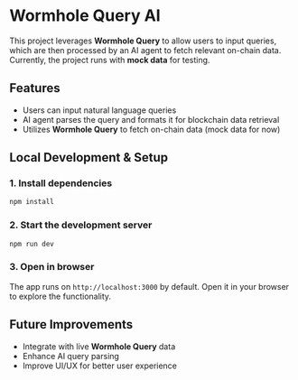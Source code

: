 # Wormhole Query AI  

This project leverages **Wormhole Query** to allow users to input queries, which are then processed by an AI agent to fetch relevant on-chain data. Currently, the project runs with **mock data** for testing.  

## Features  
- Users can input natural language queries  
- AI agent parses the query and formats it for blockchain data retrieval  
- Utilizes **Wormhole Query** to fetch on-chain data (mock data for now)  

## Local Development & Setup  

### 1. Install dependencies  
```bash
npm install
```

### 2. Start the development server  
```bash
npm run dev
```

### 3. Open in browser  
The app runs on `http://localhost:3000` by default. Open it in your browser to explore the functionality.  

## Future Improvements  
- Integrate with live **Wormhole Query** data  
- Enhance AI query parsing  
- Improve UI/UX for better user experience  